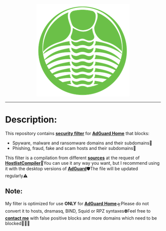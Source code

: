 <p align="center">
<img src="trlbt_logo.png" />
</p>

***

# Description:

This repository contains <b><a href="filter.txt">security filter</a></b> for <b><a href="https://adguard.com/en/adguard-home.html">AdGuard Home</a></b> that blocks:
- Spyware, malware and ransomware domains and their subdomains🤬
- Phishing, fraud, fake and scam hosts and their subdomains💩

This filter is a compilation from different <b><a href="configuration.json">sources</a></b> at the request of <b><a href="https://github.com/AdguardTeam/HostlistCompiler">HostlistCompiler</a></b>📡You can use it any way you want, but I recommend using it with the desktop versions of <b><a href="https://adguard.com/en/adguard-mac/overview.html">AdGuard</a></b>🛡The file will be updated regularly⚠️

## Note:

My filter is optimized for use <b>ONLY</b> for <b><a href="https://github.com/AdguardTeam/AdGuardHome">AdGuard Home</a></b>🛸Please do not convert it to hosts, dnsmasq, BIND, Squid or RPZ syntaxes⛔️Feel free to <b><a href="mailto:contact@ammnt.app">contact me</a></b> with false positive blocks and more domains which need to be blocked🙋🏻‍♂️
